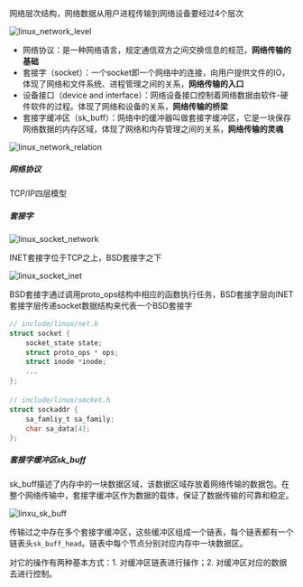 网络层次结构，网络数据从用户进程传输到网络设备要经过4个层次

![linux_network_level](..\..\pic\linux_network_level.png)

- 网络协议：是一种网络语言，规定通信双方之间交换信息的规范，**网络传输的基础**
- 套接字（socket）：一个socket即一个网络中的连接，向用户提供文件的IO，体现了网络和文件系统、进程管理之间的关系，**网络传输的入口**
- 设备接口（device and interface）：网络设备接口控制着网络数据由软件-硬件软件的过程。体现了网络和设备的关系，**网络传输的桥梁**
- 套接字缓冲区（sk_buff）：网络中的缓冲器叫做套接字缓冲区，它是一块保存网络数据的内存区域，体现了网络和内存管理之间的关系，**网络传输的灵魂**

![linux_network_relation](..\..\pic\linux_network_relation.png)

##### 网络协议

TCP/IP四层模型

##### 套接字

![linux_socket_network](..\..\pic\linux_socket_network.png)

INET套接字位于TCP之上，BSD套接字之下

![linux_socket_inet](..\..\pic\linux_socket_inet.png)

BSD套接字通过调用proto_ops结构中相应的函数执行任务，BSD套接字层向INET套接字层传递socket数据结构来代表一个BSD套接字

```c
// include/linux/net.h
struct socket {
    socket_state state;
    struct proto_ops * ops;
    struct inode *inode;
    ...
};

// include/linux/socket.h
struct sockaddr {
    sa_famliy_t	sa_family;
    char sa_data[4];
};

```



##### 套接字缓冲区sk_buff

sk_buff描述了内存中的一块数据区域，该数据区域存放着网络传输的数据包。在整个网络传输中，套接字缓冲区作为数据的载体，保证了数据传输的可靠和稳定。

![linxu_sk_buff](..\..\pic\linxu_sk_buff.png)

传输过之中存在多个套接字缓冲区，这些缓冲区组成一个链表，每个链表都有一个链表头`sk_buff_head`。链表中每个节点分别对应内存中一块数据区。

对它的操作有两种基本方式：1. 对缓冲区链表进行操作；2. 对缓冲区对应的数据去进行控制。





















